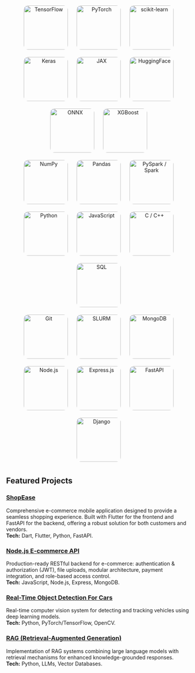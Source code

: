 <p align="center">
  <!-- ML libraries -->
  <img alt="TensorFlow"    src="https://upload.wikimedia.org/wikipedia/commons/a/ab/TensorFlow_logo.svg" width="120" style="border-radius:12px; margin:10px"/>
  <img alt="PyTorch"       src="https://upload.wikimedia.org/wikipedia/commons/1/10/PyTorch_logo_icon.svg" width="120" style="border-radius:12px; margin:10px"/>
  <img alt="scikit-learn"  src="https://upload.wikimedia.org/wikipedia/commons/0/05/Scikit_learn_logo_small.svg" width="120" style="border-radius:12px; margin:10px"/>
  <img alt="Keras"         src="https://upload.wikimedia.org/wikipedia/commons/a/ae/Keras_logo.svg" width="120" style="border-radius:12px; margin:10px"/>
  <img alt="JAX"           src="https://upload.wikimedia.org/wikipedia/commons/9/9a/Jax_logo.svg" width="120" style="border-radius:12px; margin:10px"/>
  <img alt="HuggingFace"   src="https://upload.wikimedia.org/wikipedia/commons/d/d6/Hf-logo-with-title.svg" width="120" style="border-radius:12px; margin:10px"/>
  <img alt="ONNX"          src="https://upload.wikimedia.org/wikipedia/commons/1/17/Open_Neural_Network_Exchange_logo.svg" width="120" style="border-radius:12px; margin:10px"/>
  <img alt="XGBoost"       src="https://upload.wikimedia.org/wikipedia/commons/5/58/XGBoost_logo.svg" width="120" style="border-radius:12px; margin:10px"/>
  <br/>

  <!-- Data processing -->
  <img alt="NumPy"         src="https://commons.wikimedia.org/wiki/Special:Redirect/file/NumPy_logo_2020.svg" width="120" style="border-radius:12px; margin:10px"/>
  <img alt="Pandas"        src="https://commons.wikimedia.org/wiki/Special:Redirect/file/Pandas_logo.svg" width="120" style="border-radius:12px; margin:10px"/>
  <img alt="PySpark / Spark" src="https://commons.wikimedia.org/wiki/Special:Redirect/file/Apache_Spark_logo.svg" width="120" style="border-radius:12px; margin:10px"/>
  <br/>

  <!-- Programming languages -->
  <img alt="Python"        src="https://commons.wikimedia.org/wiki/Special:Redirect/file/Python-logo-notext.svg" width="120" style="border-radius:12px; margin:10px"/>
  <img alt="JavaScript"    src="https://commons.wikimedia.org/wiki/Special:Redirect/file/Unofficial_JavaScript_logo_2.svg" width="120" style="border-radius:12px; margin:10px"/>
  <img alt="C / C++"       src="https://commons.wikimedia.org/wiki/Special:Redirect/file/ISO_C%2B%2B_Logo.svg" width="120" style="border-radius:12px; margin:10px"/>
  <img alt="SQL"           src="https://commons.wikimedia.org/wiki/Special:Redirect/file/Sql_data_base_with_logo.svg" width="120" style="border-radius:12px; margin:10px"/>
  <br/>

  <!-- Technologies & Tools -->
  <img alt="Git"           src="https://commons.wikimedia.org/wiki/Special:Redirect/file/Git-logo.svg" width="120" style="border-radius:12px; margin:10px"/>
  <img alt="SLURM"         src="https://commons.wikimedia.org/wiki/Special:Redirect/file/Slurm_logo.svg" width="120" style="border-radius:12px; margin:10px"/>
  <img alt="MongoDB"       src="https://commons.wikimedia.org/wiki/Special:Redirect/file/MongoDB_Logo.svg" width="120" style="border-radius:12px; margin:10px"/>
  <img alt="Node.js"       src="https://commons.wikimedia.org/wiki/Special:Redirect/file/Node.js_logo.svg" width="120" style="border-radius:12px; margin:10px"/>
  <img alt="Express.js"    src="https://commons.wikimedia.org/wiki/Special:Redirect/file/Expressjs.png" width="120" style="border-radius:12px; margin:10px"/>
  <img alt="FastAPI"       src="https://commons.wikimedia.org/wiki/Special:Redirect/file/FastAPI_logo.svg" width="120" style="border-radius:12px; margin:10px"/>
  <img alt="Django"        src="https://commons.wikimedia.org/wiki/Special:Redirect/file/Django_logo.svg" width="120" style="border-radius:12px; margin:10px"/>
  <br/>
</p>

## Featured Projects

### [ShopEase](https://github.com/NASSWIEL/ShopEase)
Comprehensive e-commerce mobile application designed to provide a seamless shopping experience. Built with Flutter for the frontend and FastAPI for the backend, offering a robust solution for both customers and vendors.  
**Tech:** Dart, Flutter, Python, FastAPI.

### [Node.js E-commerce API](https://github.com/NASSWIEL/nodejs-ecommerce-api)
Production-ready RESTful backend for e-commerce: authentication & authorization (JWT), file uploads, modular architecture, payment integration, and role-based access control.  
**Tech:** JavaScript, Node.js, Express, MongoDB.

### [Real-Time Object Detection For Cars](https://github.com/NASSWIEL/Real-Time-Object-Detection-For-Cars)
Real-time computer vision system for detecting and tracking vehicles using deep learning models.  
**Tech:** Python, PyTorch/TensorFlow, OpenCV.

### [RAG (Retrieval-Augmented Generation)](https://github.com/NASSWIEL/RAG)
Implementation of RAG systems combining large language models with retrieval mechanisms for enhanced knowledge-grounded responses.  
**Tech:** Python, LLMs, Vector Databases.
